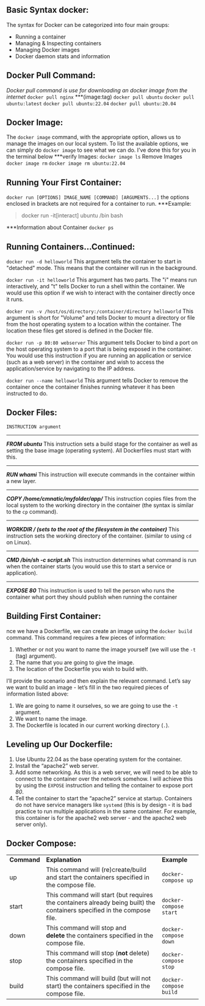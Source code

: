 ## Basic Syntax docker:
The syntax for Docker can be categorized into four main groups:
- Running a container
- Managing & Inspecting containers
- Managing Docker images
- Docker daemon stats and information
## Docker Pull Command:
*Docker pull command is use for downloading an docker image from the internet*
`docker pull nginx`
	***(image:tag)
 `docker pull ubuntu` 
 `docker pull ubuntu:latest`
 `docker pull ubuntu:22.04`
 `docker pull ubuntu:20.04`

## Docker Image:
The `docker image` command, with the appropriate option, allows us to manage the images on our local system. To list the available options, we can simply do `docker image` to see what we can do. I’ve done this for you in the terminal below
***verify Images:
`docker image ls`
Remove Images
`docker image rm`
`docker image rm ubuntu:22.04`

## Running Your First Container:
`docker run [OPTIONS] IMAGE_NAME [COMMAND] [ARGUMENTS...]`
the options enclosed in brackets are not required for a container to run.
***Example:
>docker run -it[interact] ubuntu /bin bash 

***Information about Container `docker ps`

## Running Containers...Continued:
`docker run -d helloworld`
This argument tells the container to start in "detached" mode. This means that the container will run in the background.

`docker run -it helloworld`
This argument has two parts. The "i" means run interactively, and "t" tells Docker to run a shell within the container. We would use this option if we wish to interact with the container directly once it runs.

`docker run -v /host/os/directory:/container/directory helloworld`
This argument is short for "Volume" and tells Docker to mount a directory or file from the host operating system to a location within the container. The location these files get stored is defined in the Docker file.

`docker run -p 80:80 webserver`
This argument tells Docker to bind a port on the host operating system to a port that is being exposed in the container. You would use this instruction if you are running an application or service (such as a web server) in the container and wish to access the application/service by navigating to the IP address.

`docker run --name helloworld`
This argument tells Docker to remove the container once the container finishes running whatever it has been instructed to do.

## Docker Files:
`INSTRUCTION argument`
******
***FROM ubuntu***
This instruction sets a build stage for the container as well as setting the base image (operating system). All Dockerfiles must start with this.

******
***RUN whami***
This instruction will execute commands in the container within a new layer.
******
***COPY /home/cmnatic/myfolder/app/***
This instruction copies files from the local system to the working directory in the container (the syntax is similar to the `cp` command).
******
***WORKDIR /  (sets to the root of the filesystem in the container)***
This instruction sets the working directory of the container. (similar to using `cd` on Linux).

******
***CMD /bin/sh -c script.sh***
This instruction determines what command is run when the container starts (you would use this to start a service or application).

******
***EXPOSE 80***
This instruction is used to tell the person who runs the container what port they should publish when running the container

## Building First Container:
nce we have a Dockerfile, we can create an image using the `docker build` command. This command requires a few pieces of information:

1. Whether or not you want to name the image yourself (we will use the `-t` (tag) argument).
2. The name that you are going to give the image.
3. The location of the Dockerfile you wish to build with.

I’ll provide the scenario and then explain the relevant command. Let’s say we want to build an image - let’s fill in the two required pieces of information listed above:

1. We are going to name it ourselves, so we are going to use the `-t` argument.
2. We want to name the image.
3. The Dockerfile is located in our current working directory (`.`).

## Leveling up Our Dockerfile:
1. Use Ubuntu 22.04 as the base operating system for the container.
2. Install the “apache2” web server.
3. Add some networking. As this is a web server, we will need to be able to connect to the container over the network somehow. I will achieve this by using the `EXPOSE` instruction and telling the container to expose port _80_.
4. Tell the container to start the “apache2” service at startup. Containers do not have service managers like `systemd` (this is by design - it is bad practice to run multiple applications in the same container. For example, this container is for the apache2 web server - and the apache2 web server only).

## Docker Compose:
|             |                                                                                                                         |                        |
| ----------- | ----------------------------------------------------------------------------------------------------------------------- | ---------------------- |
| **Command** | **Explanation**                                                                                                         | **Example**            |
| up          | This command will (re)create/build and start the containers specified in the compose file.                              | `docker-compose up`    |
| start       | This command will start (but requires the containers already being built) the containers specified in the compose file. | `docker-compose start` |
| down        | This command will stop and **delete** the containers specified in the compose file.                                     | `docker-compose down`  |
| stop        | This command will stop (**not** delete) the containers specified in the compose file.                                   | `docker-compose stop`  |
| build       | This command will build (but will not start) the containers specified in the compose file.                              | `docker-compose build` |